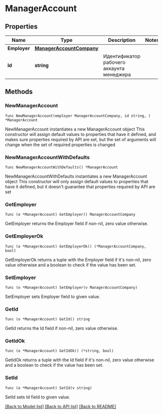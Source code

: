 # ManagerAccount

## Properties

Name | Type | Description | Notes
------------ | ------------- | ------------- | -------------
**Employer** | [**ManagerAccountCompany**](ManagerAccountCompany.md) |  | 
**Id** | **string** | Идентификатор рабочего аккаунта менеджера | 

## Methods

### NewManagerAccount

`func NewManagerAccount(employer ManagerAccountCompany, id string, ) *ManagerAccount`

NewManagerAccount instantiates a new ManagerAccount object
This constructor will assign default values to properties that have it defined,
and makes sure properties required by API are set, but the set of arguments
will change when the set of required properties is changed

### NewManagerAccountWithDefaults

`func NewManagerAccountWithDefaults() *ManagerAccount`

NewManagerAccountWithDefaults instantiates a new ManagerAccount object
This constructor will only assign default values to properties that have it defined,
but it doesn't guarantee that properties required by API are set

### GetEmployer

`func (o *ManagerAccount) GetEmployer() ManagerAccountCompany`

GetEmployer returns the Employer field if non-nil, zero value otherwise.

### GetEmployerOk

`func (o *ManagerAccount) GetEmployerOk() (*ManagerAccountCompany, bool)`

GetEmployerOk returns a tuple with the Employer field if it's non-nil, zero value otherwise
and a boolean to check if the value has been set.

### SetEmployer

`func (o *ManagerAccount) SetEmployer(v ManagerAccountCompany)`

SetEmployer sets Employer field to given value.


### GetId

`func (o *ManagerAccount) GetId() string`

GetId returns the Id field if non-nil, zero value otherwise.

### GetIdOk

`func (o *ManagerAccount) GetIdOk() (*string, bool)`

GetIdOk returns a tuple with the Id field if it's non-nil, zero value otherwise
and a boolean to check if the value has been set.

### SetId

`func (o *ManagerAccount) SetId(v string)`

SetId sets Id field to given value.



[[Back to Model list]](../README.md#documentation-for-models) [[Back to API list]](../README.md#documentation-for-api-endpoints) [[Back to README]](../README.md)


